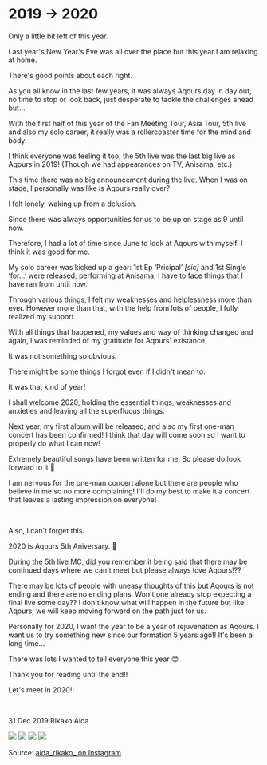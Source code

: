 # 2019 → 2020

Only a little bit left of this year.

Last year's New Year's Eve was all over the place but this year I am relaxing at home.

There's good points about each right.

As you all know in the last few years, it was always Aqours day in day out, no time to stop or look back, just desperate to tackle the challenges ahead but…

With the first half of this year of the Fan Meeting Tour, Asia Tour, 5th live and also my solo career, it really was a rollercoaster time for the mind and body.

I think everyone was feeling it too, the 5th live was the last big live as Aqours in 2019! (Though we had appearances on TV, Anisama, etc.)

This time there was no big announcement during the live. When I was on stage, I personally was like is Aqours really over?

I felt lonely, waking up from a delusion.

Since there was always opportunities for us to be up on stage as 9 until now.

Therefore, I had a lot of time since June to look at Aqours with myself. I think it was good for me.

My solo career was kicked up a gear: 1st Ep ‘Pricipal’ _[sic]_ and 1st Single ‘for…’ were released; performing at Anisama; I have to face things that I have ran from until now.

Through various things, I felt my weaknesses and helplessness more than ever. However more than that, with the help from lots of people, I fully realized my support.

With all things that happened, my values and way of thinking changed and again, I was reminded of my gratitude for Aqours' existance.

It was not something so obvious.

There might be some things I forgot even if I didn't mean to.

It was that kind of year!

I shall welcome 2020, holding the essential things, weaknesses and anxieties and leaving all the superfluous things.

Next year, my first album will be released, and also my first one-man concert has been confirmed! I think that day will come soon so I want to properly do what I can now!

Extremely beautiful songs have been written for me. So please do look forward to it 👏

I am nervous for the one-man concert alone but there are people who believe in me so no more complaining! I'll do my best to make it a concert that leaves a lasting impression on everyone!

<p>&nbsp;</p>

Also, I can't forget this.

2020 is Aqours 5th Aniversary. 🎉

During the 5th live MC, did you remember it being said that there may be continued days where we can't meet but please always love Aqours!??

There may be lots of people with uneasy thoughts of this but Aqours is not ending and there are no ending plans. Won't one already stop expecting a final live some day?? I don't know what will happen in the future but like Aqours, we will keep moving forward on the path just for us.

Personally for 2020, I want the year to be a year of rejuvenation as Aqours. I want us to try something new since our formation 5 years ago!! It's been a long time…

There was lots I wanted to tell everyone this year 😊

Thank you for reading until the end!!

Let's meet in 2020!!

<p>&nbsp;</p>

31 Dec 2019 Rikako Aida

![](https://scontent-lhr8-1.cdninstagram.com/v/t51.2885-15/sh0.08/e35/p640x640/81275826_994464467601842_3865968525227935328_n.jpg?_nc_ht=scontent-lhr8-1.cdninstagram.com&_nc_cat=1&_nc_ohc=r0DwXTMcsgsAX84bL2f&oh=672365371dc9087bf6c233efdbe7a32f&oe=5E90CE58)
![](https://scontent-lhr8-1.cdninstagram.com/v/t51.2885-15/sh0.08/e35/p640x640/76734747_852309181853035_9203460586577696095_n.jpg?_nc_ht=scontent-lhr8-1.cdninstagram.com&_nc_cat=1&_nc_ohc=eIgO57KSD7kAX-Va7kX&oh=b893ce46a7f44651554e8105b2f51aa1&oe=5EAA5500)
![](https://scontent-lhr8-1.cdninstagram.com/v/t51.2885-15/sh0.08/e35/p640x640/74363470_496861617609764_3157030014377618392_n.jpg?_nc_ht=scontent-lhr8-1.cdninstagram.com&_nc_cat=1&_nc_ohc=Ay8eOulfelwAX-qzFOS&oh=82211d2eeec35a3de6abe9792e8db3a9&oe=5EB31747)
![](https://scontent-lht6-1.cdninstagram.com/v/t51.2885-15/sh0.08/e35/p640x640/79839462_793880254371404_6529888055510403656_n.jpg?_nc_ht=scontent-lht6-1.cdninstagram.com&_nc_cat=108&_nc_ohc=ksdWb18NsW0AX9V8DVE&oh=05eac4501d586c1a5e031359199c9478&oe=5EA0F1D0)

Source: [aida_rikako_ on Instagram](https://instagram.com/p/B6vGDxEDmt/)
